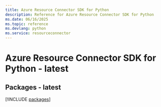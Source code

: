 ```yaml
---
title: Azure Resource Connector SDK for Python
description: Reference for Azure Resource Connector SDK for Python
ms.date: 06/16/2025
ms.topic: reference
ms.devlang: python
ms.service: resourceconnector
---
```

# Azure Resource Connector SDK for Python - latest
## Packages - latest
[!INCLUDE [packages](resource-connector-index.md)]